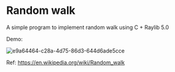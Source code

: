 # Random walk

A simple program to implement random walk using C + Raylib 5.0

Demo: 


![e9a64464-c28a-4d75-86d3-644d6ade5cce](https://github.com/bonniesimon/random-walk/assets/49012815/6ef3b2e1-efb4-4ee8-84fa-6f9a623c4015)

Ref: https://en.wikipedia.org/wiki/Random_walk

